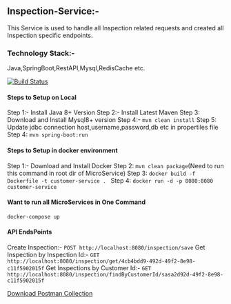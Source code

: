 ## Inspection-Service:-
This Service is used to handle all Inspection related requests and created all Inspection specific endpoints.
### Technology Stack:-
 Java,SpringBoot,RestAPI,Mysql,RedisCache etc.

[![Build Status](https://travis-ci.org/joemccann/dillinger.svg?branch=master)](https://travis-ci.org/joemccann/dillinger)

#### Steps to Setup on Local
 Step 1:- Install Java 8+ Version
 Step 2:- Install Latest Maven
 Step 3:   Download and Install Mysql8+ version
 Step 4:-  ```mvn clean install```
 Step 5:  Update jdbc connection host,username,password,db etc in propertiles file
 Step 4: ```mvn spring-boot:run```
#### Steps to Setup in docker environment
 Step 1:- Download and Install Docker
 Step 2:  ``` mvn clean package ```(Need to run this command in root dir of MicroService)
 Step 3:  ```docker build -f Dockerfile -t customer-service . ```
 Step 4:   ```docker run -d -p 8080:8080 customer-service```
#### Want to run all MicroServices in One Command
```docker-compose up```

#### API EndsPoints
Create Inspection:- ```POST http://localhost:8080/inspection/save```
Get Inspection by Inspection Id:- ```GET http://localhost:8080/inspection/get/4cb4bdd9-492d-49f2-8e98-c11f5902015f```
Get Inspections by Customer Id:- ```GET http://localhost:8080/inspection/findByCustomerId/sasa2d92d-49f2-8e98-c11f5902015f```

[Download Postman Collection](https://nodejs.org/)